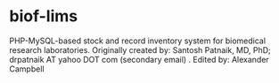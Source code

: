 biof-lims
=========
PHP-MySQL-based stock and record inventory system for biomedical research laboratories.
Originally created by: Santosh Patnaik, MD, PhD; drpatnaik AT yahoo DOT com (secondary email)
.
Edited by: Alexander Campbell
